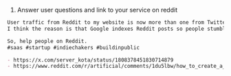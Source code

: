 1. Answer user questions and link to your service on reddit

```md
User traffic from Reddit to my website is now more than one from Twitter.
I think the reason is that Google indexes Reddit posts so people stumble on your answers.

So, help people on Reddit.
#saas #startup #indiechakers #buildinpublic

- https://x.com/server_kota/status/1808378451830714879
- https://www.reddit.com/r/artificial/comments/1du5lbw/how_to_create_a_bot_based_on_my_chat_data/
```

